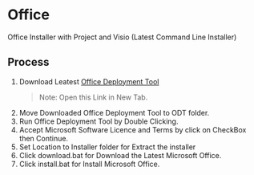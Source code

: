 # Office
Office Installer with Project and Visio (Latest Command Line Installer)

## Process

1. Download Leatest [Office Deployment Tool](https://www.microsoft.com/en-us/download/confirmation.aspx?id=49117)
    > Note: Open this Link in New Tab.
1. Move Downloaded Office Deployment Tool to ODT folder.
1. Run Office Deployment Tool by Double Clicking.
1. Accept Microsoft Software Licence and Terms by click on CheckBox then Continue.
1. Set Location to Installer folder for Extract the installer
1. Click download.bat for Download the Latest Microsoft Office.
1. Click install.bat for Install Microsoft Office.
